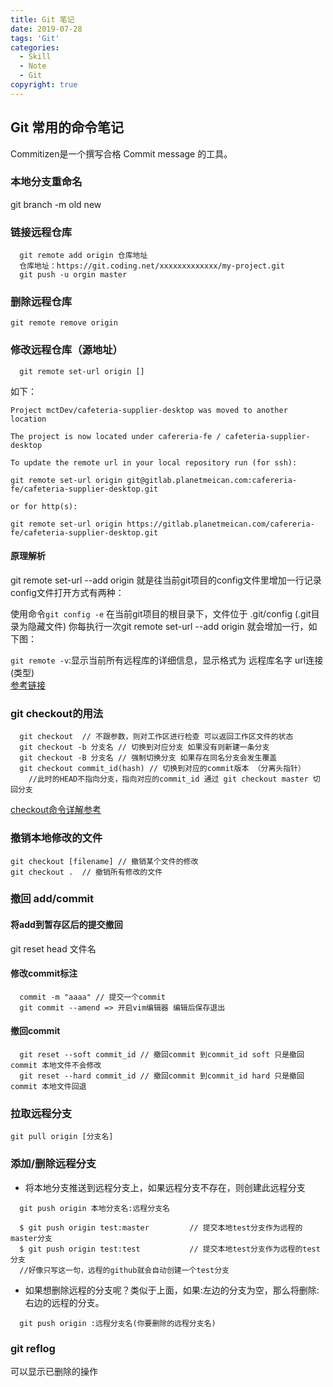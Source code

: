 ```yaml
---
title: Git 笔记  
date: 2019-07-28  
tags: 'Git'  
categories: 
  - Skill
  - Note
  - Git
copyright: true
---
```


## Git 常用的命令笔记

Commitizen是一个撰写合格 Commit message 的工具。 

### 本地分支重命名

git branch -m old new

### 链接远程仓库 
```
  git remote add origin 仓库地址
  仓库地址：https://git.coding.net/xxxxxxxxxxxxx/my-project.git  
  git push -u orgin master
```

### 删除远程仓库

```
git remote remove origin
```

### 修改远程仓库（源地址）

```
  git remote set-url origin []
```
如下：

```
Project mctDev/cafeteria-supplier-desktop was moved to another location

The project is now located under cafereria-fe / cafeteria-supplier-desktop

To update the remote url in your local repository run (for ssh):

git remote set-url origin git@gitlab.planetmeican.com:cafereria-fe/cafeteria-supplier-desktop.git

or for http(s):

git remote set-url origin https://gitlab.planetmeican.com/cafereria-fe/cafeteria-supplier-desktop.git
```

#### 原理解析  
  git remote set-url --add origin 就是往当前git项目的config文件里增加一行记录  
  config文件打开方式有两种：

  使用命令`git config -e`
  在当前git项目的根目录下，文件位于 .git/config (.git目录为隐藏文件)
  你每执行一次git remote set-url --add origin 就会增加一行，如下图：

  `git remote -v`:显示当前所有远程库的详细信息，显示格式为 远程库名字 url连接(类型)  
  [参考链接](https://my.oschina.net/shede333/blog/299032)


### git checkout的用法
```
  git checkout  // 不跟参数，则对工作区进行检查 可以返回工作区文件的状态
  git checkout -b 分支名 // 切换到对应分支 如果没有则新建一条分支
  git checkout -B 分支名 // 强制切换分支 如果存在同名分支会发生覆盖
  git checkout commit_id(hash) // 切换到对应的commit版本 （分离头指针） 
    //此时的HEAD不指向分支，指向对应的commit_id 通过 git checkout master 切回分支
```
  [checkout命令详解参考](https://www.cnblogs.com/hutaoer/archive/2013/05/07/git_checkout.html)

### 撤销本地修改的文件  
```
git checkout [filename] // 撤销某个文件的修改
git checkout .  // 撤销所有修改的文件 
```

### 撤回 add/commit
#### 将add到暂存区后的提交撤回
  git reset head 文件名

#### 修改commit标注
```
  commit -m "aaaa" // 提交一个commit
  git commit --amend => 开启vim编辑器 编辑后保存退出
```
#### 撤回commit
  ```
    git reset --soft commit_id // 撤回commit 到commit_id soft 只是撤回commit 本地文件不会修改
    git reset --hard commit_id // 撤回commit 到commit_id hard 只是撤回commit 本地文件回退
  ```
### 拉取远程分支
```
git pull origin [分支名]
```

### 添加/删除远程分支

  + 将本地分支推送到远程分支上，如果远程分支不存在，则创建此远程分支
  ```
    git push origin 本地分支名:远程分支名

    $ git push origin test:master         // 提交本地test分支作为远程的master分支 
    $ git push origin test:test           // 提交本地test分支作为远程的test分支
    //好像只写这一句，远程的github就会自动创建一个test分支
  ```

  + 如果想删除远程的分支呢？类似于上面，如果:左边的分支为空，那么将删除:右边的远程的分支。
  ```
    git push origin :远程分支名(你要删除的远程分支名)
  ```

### git reflog  
 可以显示已删除的操作


